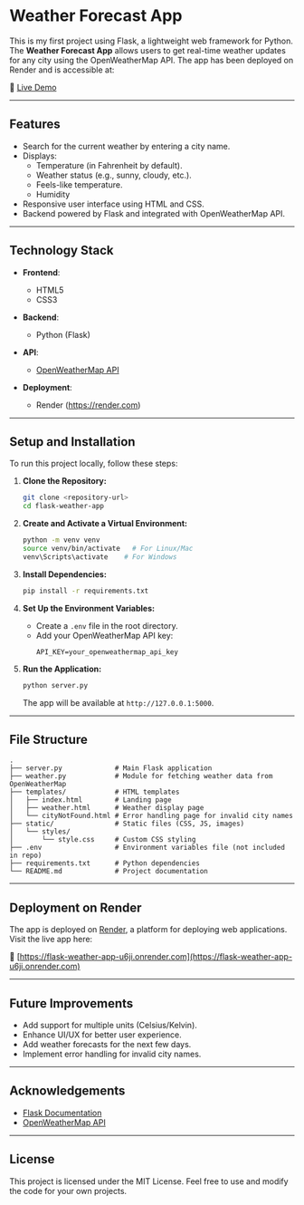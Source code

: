 # Weather Forecast App

This is my first project using Flask, a lightweight web framework for Python. The **Weather Forecast App** allows users to get real-time weather updates for any city using the OpenWeatherMap API. The app has been deployed on Render and is accessible at:

🔗 [Live Demo](https://flask-weather-app-u6ji.onrender.com)

---

## Features

- Search for the current weather by entering a city name.
- Displays:
  - Temperature (in Fahrenheit by default).
  - Weather status (e.g., sunny, cloudy, etc.).
  - Feels-like temperature.
  - Humidity
- Responsive user interface using HTML and CSS.
- Backend powered by Flask and integrated with OpenWeatherMap API.

---

## Technology Stack

- **Frontend**:
  - HTML5
  - CSS3

- **Backend**:
  - Python (Flask)

- **API**:
  - [OpenWeatherMap API](https://openweathermap.org/api)

- **Deployment**:
  - Render (https://render.com)

---

## Setup and Installation

To run this project locally, follow these steps:

1. **Clone the Repository:**
   ```bash
   git clone <repository-url>
   cd flask-weather-app
   ```

2. **Create and Activate a Virtual Environment:**
   ```bash
   python -m venv venv
   source venv/bin/activate   # For Linux/Mac
   venv\Scripts\activate    # For Windows
   ```

3. **Install Dependencies:**
   ```bash
   pip install -r requirements.txt
   ```

4. **Set Up the Environment Variables:**
   - Create a `.env` file in the root directory.
   - Add your OpenWeatherMap API key:
     ```
     API_KEY=your_openweathermap_api_key
     ```

5. **Run the Application:**
   ```bash
   python server.py
   ```
   The app will be available at `http://127.0.0.1:5000`.

---

## File Structure

```plaintext
.
├── server.py             # Main Flask application
├── weather.py            # Module for fetching weather data from OpenWeatherMap
├── templates/            # HTML templates
│   ├── index.html        # Landing page
│   ├── weather.html      # Weather display page
│   └── cityNotFound.html # Error handling page for invalid city names
├── static/               # Static files (CSS, JS, images)
│   └── styles/
│       └── style.css     # Custom CSS styling
├── .env                  # Environment variables file (not included in repo)
├── requirements.txt      # Python dependencies
└── README.md             # Project documentation
```

---

## Deployment on Render

The app is deployed on [Render](https://render.com), a platform for deploying web applications. Visit the live app here:

🔗 [https://flask-weather-app-u6ji.onrender.com](https://flask-weather-app-u6ji.onrender.com)

---

## Future Improvements

- Add support for multiple units (Celsius/Kelvin).
- Enhance UI/UX for better user experience.
- Add weather forecasts for the next few days.
- Implement error handling for invalid city names.

---

## Acknowledgements

- [Flask Documentation](https://flask.palletsprojects.com/)
- [OpenWeatherMap API](https://openweathermap.org/api)

---

## License

This project is licensed under the MIT License. Feel free to use and modify the code for your own projects.
